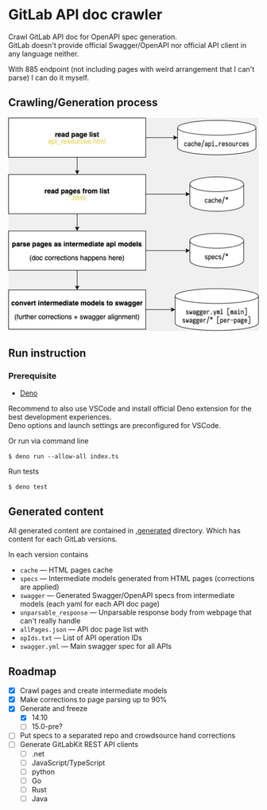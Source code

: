 # GitLab API doc crawler
Crawl GitLab API doc for OpenAPI spec generation.  
GitLab doesn't provide official Swagger/OpenAPI nor official API client in any language neither.  

With 885 endpoint (not including pages with weird arrangement that I can't parse)
I can do it myself.

## Crawling/Generation process
![process](doc/process.png)

## Run instruction
### Prerequisite 
- [Deno](https://deno.land/)

Recommend to also use VSCode and install official Deno extension for the best development experiences.  
Deno options and launch settings are preconfigured for VSCode.

Or run via command line
```shell
$ deno run --allow-all index.ts
```

Run tests
```shell
$ deno test
```

## Generated content
All generated content are contained in [.generated](.generated) directory.
Which has content for each GitLab versions.

In each version contains
- `cache` — HTML pages cache
- `specs` — Intermediate models generated from HTML pages (corrections are applied)
- `swagger` — Generated Swagger/OpenAPI specs from intermediate models (each yaml for each API doc page)
- `unparsable_response` — Unparsable response body from webpage that can't really handle
- `allPages.json` — API doc page list with
- `opIds.txt` — List of API operation IDs
- `swagger.yml` — Main swagger spec for all APIs

## Roadmap
- [x] Crawl pages and create intermediate models
- [x] Make corrections to page parsing up to 90%
- [x] Generate and freeze
  - [x] 14.10
  - [ ] 15.0-pre?
- [ ] Put specs to a separated repo and crowdsource hand corrections
- [ ] Generate GitLabKit REST API clients
  - [ ] .net
  - [ ] JavaScript/TypeScript
  - [ ] python
  - [ ] Go
  - [ ] Rust
  - [ ] Java